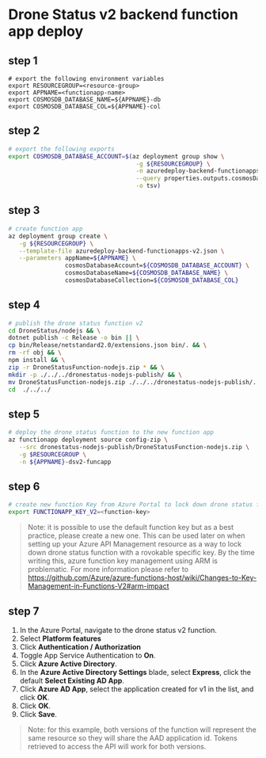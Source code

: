# Drone Status v2 backend function app deploy

## step 1

```
# export the following environment variables
export RESOURCEGROUP=<resource-group>
export APPNAME=<functionapp-name>
export COSMOSDB_DATABASE_NAME=${APPNAME}-db
export COSMOSDB_DATABASE_COL=${APPNAME}-col
```

## step 2

```bash
# export the following exports
export COSMOSDB_DATABASE_ACCOUNT=$(az deployment group show \
                                    -g ${RESOURCEGROUP} \
                                    -n azuredeploy-backend-functionapps \
                                    --query properties.outputs.cosmosDatabaseAccount.value \
                                    -o tsv)
```

## step 3

```bash
# create function app
az deployment group create \
   -g ${RESOURCEGROUP} \
   --template-file azuredeploy-backend-functionapps-v2.json \
   --parameters appName=${APPNAME} \
                cosmosDatabaseAccount=${COSMOSDB_DATABASE_ACCOUNT} \
                cosmosDatabaseName=${COSMOSDB_DATABASE_NAME} \
                cosmosDatabaseCollection=${COSMOSDB_DATABASE_COL}
```

## step 4

```bash
# publish the drone status function v2
cd DroneStatus/nodejs && \
dotnet publish -c Release -o bin || \
cp bin/Release/netstandard2.0/extensions.json bin/. && \
rm -rf obj && \
npm install && \
zip -r DroneStatusFunction-nodejs.zip * && \
mkdir -p ./../../dronestatus-nodejs-publish/ && \
mv DroneStatusFunction-nodejs.zip ./../../dronestatus-nodejs-publish/. && \
cd  ./../../
```

## step 5

```bash
# deploy the drone status function to the new function app
az functionapp deployment source config-zip \
   --src dronestatus-nodejs-publish/DroneStatusFunction-nodejs.zip \
   -g $RESOURCEGROUP \
   -n ${APPNAME}-dsv2-funcapp
```

## step 6

```bash
# create new function Key from Azure Portal to lock down drone status function
export FUNCTIONAPP_KEY_V2=<function-key>
```

> Note: it is possible to use the default function key but as a best practice,
> please create a new one. This can be used later on when setting up your
> Azure API Management resource as a way to lock down drone status function with a
> rovokable specific key.
> By the time writing this, azure function key management using ARM is problematic.
> For more information please refer to https://github.com/Azure/azure-functions-host/wiki/Changes-to-Key-Management-in-Functions-V2#arm-impact

## step 7

1. In the Azure Portal, navigate to the drone status v2 function.
2. Select **Platform features**
3. Click **Authentication / Authorization**
4. Toggle App Service Authentication to **On**.
5. Click **Azure Active Directory**.
6. In the **Azure Active Directory Settings** blade, select **Express**, click the default **Select Existing AD App**.
7. Click **Azure AD App**, select the application created for v1 in the list, and click **OK**.
7. Click **OK**.
8. Click **Save**.

> Note: for this example, both versions of the function will represent the same resource so they will share the AAD application id. Tokens retrieved to access the API will work for both versions.
